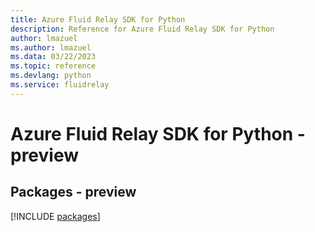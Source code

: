 ```yaml
---
title: Azure Fluid Relay SDK for Python
description: Reference for Azure Fluid Relay SDK for Python
author: lmazuel
ms.author: lmazuel
ms.data: 03/22/2023
ms.topic: reference
ms.devlang: python
ms.service: fluidrelay
---
```

# Azure Fluid Relay SDK for Python - preview
## Packages - preview
[!INCLUDE [packages](fluid-relay-index.md)]